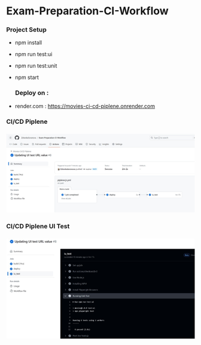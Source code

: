 # Exam-Preparation-CI-Workflow

### Project Setup

- npm install
- npm run test:ui
- npm run test:unit
- npm start

  ### Deploy on :
 - render.com : https://movies-ci-cd-piplene.onrender.com

  ### CI/CD Piplene
  ###  ![](/cicd.jpg)

  ### CI/CD Piplene UI Test
  ###  ![](/uitest.jpg)

